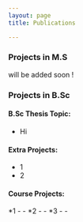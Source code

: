 ```yaml
---
layout: page
title: Publications

---
```


### Projects in M.S
  will be added soon !
  
### Projects in B.Sc
  #### B.Sc Thesis Topic:
  * Hi
  #### Extra Projects:
  * 1
  * 2
  #### Course Projects:
  *1
    -
    -
  *2
    -
    -
  *3
    -
    -
